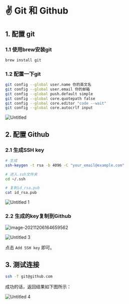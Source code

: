 # ✌️ Git 和 Github

## 1. 配置 git

### 1.1 使用brew安装git

```bash
brew install git
```

### 1.2 配置一下git

```bash
git config --global user.name 你的英文名
git config --global user.email 你的邮箱
git config --global push.default simple
git config --global core.quotepath false
git config --global core.editor "code --wait"
git config --global core.autocrlf input
```

![Untitled](https://zhuye-1308301598.file.myqcloud.com/markdown/Untitled.png)

## 2. 配置 Github

### 2.1 生成SSH key

```bash
# 生成
ssh-keygen -t rsa -b 4096 -C "your_email@example.com"

# 进入.ssh文件夹
cd ~/.ssh

# 复制id_rsa.pub
cat id_rsa.pub
```

![Untitled 1](https://zhuye-1308301598.file.myqcloud.com/markdown/Untitled%201.png)

### 2.2 生成的key复制到Github

![image-20211206164659562](https://zhuye-1308301598.file.myqcloud.com/markdown/image-20211206164659562.png)

![Untitled 3](https://zhuye-1308301598.file.myqcloud.com/markdown/Untitled%203.png)

点击 `Add SSH key` 即可。

## 3. 测试连接

```bash
ssh -T git@github.com
```

成功的话，返回结果如下图所示：

![Untitled 4](https://zhuye-1308301598.file.myqcloud.com/markdown/Untitled%204.png)